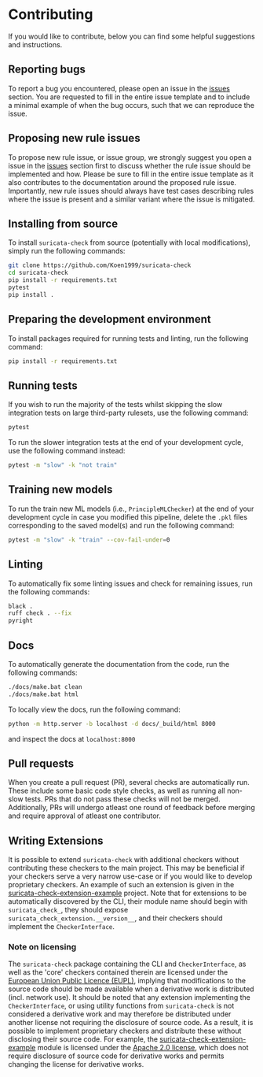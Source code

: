 # Contributing

If you would like to contribute, below you can find some helpful suggestions and instructions.

## Reporting bugs

To report a bug you encountered, please open an issue in the [issues](https://github.com/Koen1999/suricata-check/issues/new?assignees=Koen1999&labels=bug&projects=&template=%F0%9F%90%9B-bug-report.md&title=%5BBUG%5D) section. You are requested to fill in the entire issue template and to include a minimal example of when the bug occurs, such that we can reproduce the issue.

## Proposing new rule issues

To propose new rule issue, or issue group, we strongly suggest you open a issue in the [issues](https://github.com/Koen1999/suricata-check/issues/new?assignees=&labels=enhancement&projects=&template=%F0%9F%92%A1-new-rule-issue.md&title=%5BNEW+RULE+ISSUE%5D) section first to discuss whether the rule issue should be implemented and how. Please be sure to fill in the entire issue template as it also contributes to the documentation around the proposed rule issue. Importantly, new rule issues should always have test cases describing rules where the issue is present and a similar variant where the issue is mitigated.

## Installing from source

To install `suricata-check` from source (potentially with local modifications), simply run the following commands:

```bash
git clone https://github.com/Koen1999/suricata-check
cd suricata-check
pip install -r requirements.txt
pytest
pip install .
```

## Preparing the development environment

To install packages required for running tests and linting, run the following command:

```bash
pip install -r requirements.txt
```

## Running tests

If you wish to run the majority of the tests whilst skipping the slow integration tests on large third-party rulesets, use the following command:

```bash
pytest
```

To run the slower integration tests at the end of your development cycle, use the following command instead:

```bash
pytest -m "slow" -k "not train"
```

## Training new models

To run the train new ML models (i.e., `PrincipleMLChecker`) at the end of your development cycle in case you modified this pipeline, delete the `.pkl` files corresponding to the saved model(s) and run the following command:

```bash
pytest -m "slow" -k "train" --cov-fail-under=0
```

## Linting

To automatically fix some linting issues and check for remaining issues, run the following commands:

```bash
black .
ruff check . --fix
pyright
```

## Docs

To automatically generate the documentation from the code, run the following commands:

```bash
./docs/make.bat clean
./docs/make.bat html
```

To locally view the docs, run the following command:

```bash
python -m http.server -b localhost -d docs/_build/html 8000
```

and inspect the docs at `localhost:8000`

## Pull requests

When you create a pull request (PR), several checks are automatically run. These include some basic code style checks, as well as running all non-slow tests. PRs that do not pass these checks will not be merged. Additionally, PRs will undergo atleast one round of feedback before merging and require approval of atleast one contributor.

## Writing Extensions

It is possible to extend `suricata-check` with additional checkers without contributing these checkers to the main project.
This may be beneficial if your checkers serve a very narrow use-case or if you would like to develop proprietary checkers.
An example of such an extension is given in the [suricata-check-extension-example](https://github.com/Koen1999/suricata-check-extension-example) project.
Note that for extensions to be automatically discovered by the CLI, their module name should begin with `suricata_check_`, they should expose `suricata_check_extension.__version__`, and their checkers should implement the `CheckerInterface`.

### Note on licensing

The `suricata-check` package containing the CLI and `CheckerInterface`, as well as the 'core' checkers contained therein are licensed under the [European Union Public Licence (EUPL)](https://github.com/Koen1999/suricata-check/blob/master/LICENSE), implying that modifications to the source code should be made available when a derivative work is distributed (incl. network use). It should be noted that any extension implementing the `CheckerInterface`, or using utility functions from `suricata-check` is not considered a derivative work and may therefore be distributed under another license not requiring the disclosure of source code. As a result, it is possible to implement proprietary checkers and distribute these without disclosing their source code. For example, the [suricata-check-extension-example](https://github.com/Koen1999/suricata-check-extension-example) module is licensed under the [Apache 2.0 license](https://github.com/Koen1999/suricata-check-extension-example/blob/master/LICENSE), which does not require disclosure of source code for derivative works and permits changing the license for derivative works.
